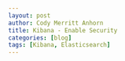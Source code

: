 ```yaml
---
layout: post
author: Cody Merritt Anhorn
title: Kibana - Enable Security
categories: [blog]
tags: [Kibana, Elasticsearch]
---
```

